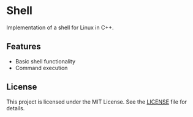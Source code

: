 # Shell

Implementation of a shell for Linux in C++.

## Features

- Basic shell functionality
- Command execution

## License

This project is licensed under the MIT License. See the [LICENSE](LICENSE.txt) file for details.
